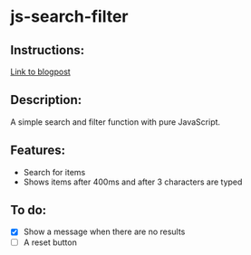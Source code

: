 # js-search-filter
## Instructions:
[Link to blogpost](http://localhost:8080/blog/2022-11-01-how-to-make-a-search-and-filter-with-pure-javascript/)

## Description:
A simple search and filter function with pure JavaScript.

## Features:
- Search for items
- Shows items after 400ms and after 3 characters are typed

## To do:
- [x] Show a message when there are no results
- [ ] A reset button
